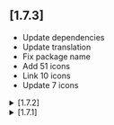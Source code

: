## [1.7.3] 
* Update dependencies
* Update translation
* Fix package name
* Add 51 icons
* Link 10 icons
* Update 7 icons

<details>
<summary>[1.7.2]</summary>
* Update dependencies
* Update translation
* Add czech and slovak language
* Add 20 new icons
* Update 4 icons
* Link 2 icons
</details>

<details>
<summary>[1.7.1]</summary>
* Add Pull & Bear
* Add PDF Doc Scan
* Add 56 Secure
* Add discovery+
* Add ToDark
* Add The Light
* Add RethinkDNS
* Add Polaris
* Update Red Moon
* Update FluffyChat
* Update KernelSU
* Update Launcher icon @skedastically
* Fix Icon size @jamal2362
* Add Changelog Button
</details>

